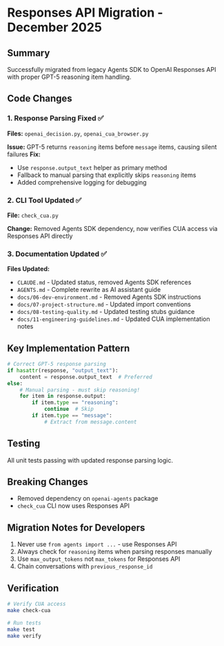 # Responses API Migration - December 2025

## Summary
Successfully migrated from legacy Agents SDK to OpenAI Responses API with proper GPT-5 reasoning item handling.

## Code Changes

### 1. Response Parsing Fixed ✅
**Files:** `openai_decision.py`, `openai_cua_browser.py`

**Issue:** GPT-5 returns `reasoning` items before `message` items, causing silent failures
**Fix:** 
- Use `response.output_text` helper as primary method
- Fallback to manual parsing that explicitly skips `reasoning` items
- Added comprehensive logging for debugging

### 2. CLI Tool Updated ✅
**File:** `check_cua.py`

**Change:** Removed Agents SDK dependency, now verifies CUA access via Responses API directly

### 3. Documentation Updated ✅
**Files Updated:**
- `CLAUDE.md` - Updated status, removed Agents SDK references
- `AGENTS.md` - Complete rewrite as AI assistant guide
- `docs/06-dev-environment.md` - Removed Agents SDK instructions
- `docs/07-project-structure.md` - Updated import conventions
- `docs/08-testing-quality.md` - Updated testing stubs guidance
- `docs/11-engineering-guidelines.md` - Updated CUA implementation notes

## Key Implementation Pattern

```python
# Correct GPT-5 response parsing
if hasattr(response, "output_text"):
    content = response.output_text  # Preferred
else:
    # Manual parsing - must skip reasoning!
    for item in response.output:
        if item.type == "reasoning":
            continue  # Skip
        if item.type == "message":
            # Extract from message.content
```

## Testing
All unit tests passing with updated response parsing logic.

## Breaking Changes
- Removed dependency on `openai-agents` package
- `check_cua` CLI now uses Responses API

## Migration Notes for Developers
1. Never use `from agents import ...` - use Responses API
2. Always check for `reasoning` items when parsing responses manually
3. Use `max_output_tokens` not `max_tokens` for Responses API
4. Chain conversations with `previous_response_id`

## Verification
```bash
# Verify CUA access
make check-cua

# Run tests
make test
make verify
```